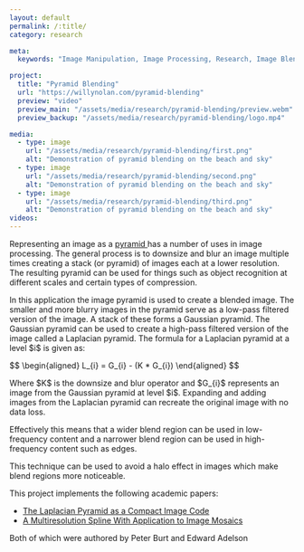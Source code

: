 ```yaml
---
layout: default
permalink: /:title/
category: research

meta:
  keywords: "Image Manipulation, Image Processing, Research, Image Blending, Blending"

project:
  title: "Pyramid Blending"
  url: "https://willynolan.com/pyramid-blending"
  preview: "video"
  preview_main: "/assets/media/research/pyramid-blending/preview.webm"
  preview_backup: "/assets/media/research/pyramid-blending/logo.mp4"

media:
  - type: image
    url: "/assets/media/research/pyramid-blending/first.png"
    alt: "Demonstration of pyramid blending on the beach and sky"
  - type: image
    url: "/assets/media/research/pyramid-blending/second.png"
    alt: "Demonstration of pyramid blending on the beach and sky"
  - type: image
    url: "/assets/media/research/pyramid-blending/third.png"
    alt: "Demonstration of pyramid blending on the beach and sky"
videos:
---
```

<p>
Representing an image as a <a href="https://en.wikipedia.org/wiki/Pyramid_(image_processing)"> pyramid </a> has a 
number of uses in image processing.  The general process is to downsize and blur an image multiple times creating a stack 
(or pyramid) of images each at a lower resolution. The resulting pyramid can be used for things such as object 
recognition at different scales and certain types of compression.
</p>

<p>
In this application the image pyramid is used to create a blended image.  The smaller and more blurry images in the 
pyramid serve as a low-pass filtered version of the image. A stack of these forms a Gaussian pyramid.
The Gaussian pyramid can be used to create a high-pass filtered version of the image called a Laplacian pyramid.
The formula for a Laplacian pyramid at a level $i$ is given as:
</p>

<p>
$$
\begin{aligned}
L_{i} = G_{i} - (K * G_{i})
\end{aligned}
$$
</p>

<p>
Where $K$ is the downsize and blur operator and $G_{i}$ represents an image from the Gaussian pyramid at level $i$.
Expanding and adding images from the Laplacian pyramid can recreate the original image with no data loss.
</p>

<p>
Effectively this means that a wider blend region can be used in low-frequency content and a 
narrower blend region can be used in high-frequency content such as edges.
</p>

<p>
This technique can be used to avoid a halo effect in images which make blend regions more noticeable.
</p>

<p>
This project implements the following academic papers:
</p>

<ul>
    <li>
        <a href="https://ieeexplore.ieee.org/document/1095851/authors#authors">The Laplacian Pyramid as a Compact Image Code</a>
    </li>
    <li>
        <a href="http://citeseerx.ist.psu.edu/viewdoc/summary?doi=10.1.1.56.690">A Multiresolution Spline With Application to Image Mosaics</a>
     </li>
</ul>

<p>
Both of which were authored by Peter Burt and Edward Adelson
</p>
